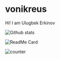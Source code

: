 # vonikreus
Hi! I am Ulugbek Erkinov

![Github stats](https://github-readme-stats.vercel.app/api?username=yourGithubUsername)

![ReadMe Card](https://github-readme-stats.vercel.app/api/pin/?username=YourUsername&repo=YourRepositoryName)


![counter](https://[YourEndpoint].m.pipedream.net)
